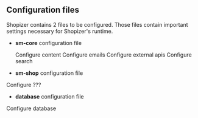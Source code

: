 ## Configuration files

Shopizer contains 2 files to be configured. Those files contain important settings necessary for Shopizer's runtime.

- **sm-core** configuration file

  Configure content
  Configure emails
  Configure external apis
  Configure search

- **sm-shop** configuration file

Configure ???

- **database** configuration file

Configure database